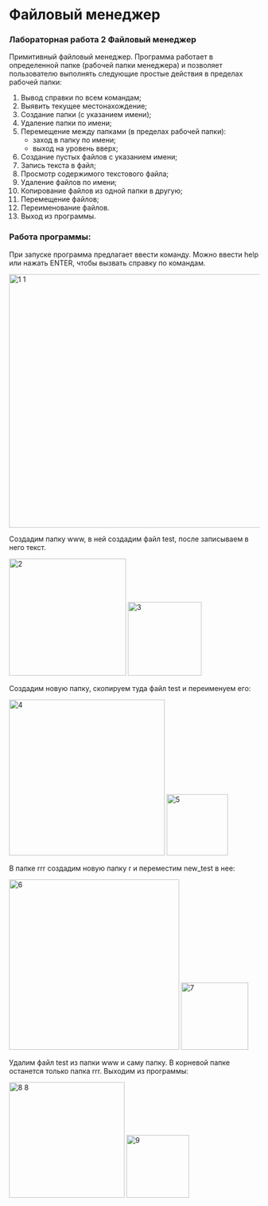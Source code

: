 # Файловый менеджер
### Лабораторная работа 2 Файловый менеджер

Примитивный файловый менеджер. Программа работает в определенной папке (рабочей папки менеджера) и позволяет пользователю выполнять следующие простые действия в пределах рабочей папки:
1.	Вывод справки по всем командам;
2.	Выявить текущее местонахождение;
3.	Создание папки (с указанием имени);
4.	Удаление папки по имени;
5.	Перемещение между папками (в пределах рабочей папки):
    - заход в папку по имени;
    - выход на уровень вверх;
6.	Создание пустых файлов с указанием имени;
7.	Запись текста в файл;
8.	Просмотр содержимого текстового файла;
9.	Удаление файлов по имени;
10.	Копирование файлов из одной папки в другую;
11.	Перемещение файлов;
12.	Переименование файлов.
13.	Выход из программы.


### Работа программы:

При запуске программа предлагает ввести команду. Можно ввести help или нажать ENTER, чтобы вызвать справку по командам.

<img width="509" alt="1 1" src="https://user-images.githubusercontent.com/90343173/142190988-ce0ca9b6-5f1a-4097-b7a4-d54129ca840e.png">

Создадим папку www, в ней создадим файл test, после записываем в него текст.

<img width="235" alt="2" src="https://user-images.githubusercontent.com/90343173/142192440-fb624405-9041-469e-a0f3-01719e1f27ab.png"> <img width="148" alt="3" src="https://user-images.githubusercontent.com/90343173/142193438-d5e4f25c-c4db-45c9-ae8c-af9923c51f91.png">

Создадим новую папку, скопируем туда файл test и переименуем его:

<img width="313" alt="4" src="https://user-images.githubusercontent.com/90343173/142195004-30f21f98-4a92-4692-afb0-de7b8e34e5b2.png"> <img width="123" alt="5" src="https://user-images.githubusercontent.com/90343173/142195023-8433fe8f-9b6c-4edf-bd11-66c23a758c6c.png">

В папке rrr создадим новую папку r и переместим new_test в нее:

<img width="342" alt="6" src="https://user-images.githubusercontent.com/90343173/142195836-1752e73d-7f23-465d-9fc6-59af9799a0e8.png"> <img width="135" alt="7" src="https://user-images.githubusercontent.com/90343173/142195839-f247f6b5-8965-460b-9509-3dd2f766ec25.png">

Удалим файл test из папки www и саму папку. В корневой папке останется только папка rrr. Выходим из программы: 

<img width="232" alt="8 8" src="https://user-images.githubusercontent.com/90343173/142196816-df6ec339-8daf-4bec-a2a6-60a683f6ca8f.png"> <img width="126" alt="9" src="https://user-images.githubusercontent.com/90343173/142196490-39958932-15a4-4021-9121-073f6db591b3.png">

